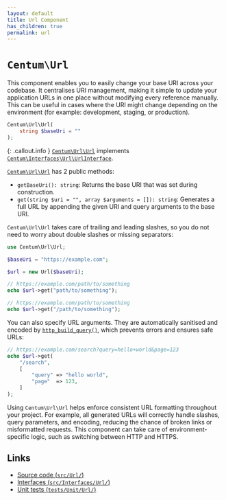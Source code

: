 ```yaml
---
layout: default
title: Url Component
has_children: true
permalink: url
---
```




# `Centum\Url`

This component enables you to easily change your base URI across your codebase.
It centralises URI management, making it simple to update your application URLs in one place without modifying every reference manually.
This can be useful in cases where the URI might change depending on the environment (for example: development, staging, or production).

```php
Centum\Url\Url(
    string $baseUri = ""
);
```

{: .callout.info }
[`Centum\Url\Url`](https://github.com/SidRoberts/centum/blob/main/src/Url/Url.php) implements [`Centum\Interfaces\Url\UrlInterface`](https://github.com/SidRoberts/centum/blob/main/src/Interfaces/Url/UrlInterface.php).

[`Centum\Url\Url`](https://github.com/SidRoberts/centum/blob/main/src/Url/Url.php) has 2 public methods:

- `getBaseUri(): string`:
  Returns the base URI that was set during construction.
- `get(string $uri = "", array $arguments = []): string`:
  Generates a full URL by appending the given URI and query arguments to the base URI.

`Centum\Url\Url` takes care of trailing and leading slashes, so you do not need to worry about double slashes or missing separators:

```php
use Centum\Url\Url;

$baseUri = "https://example.com";

$url = new Url($baseUri);

// https://example.com/path/to/something
echo $url->get("path/to/something");

// https://example.com/path/to/something
echo $url->get("/path/to/something");
```

You can also specify URL arguments.
They are automatically sanitised and encoded by [`http_build_query()`](http://php.net/http_build_query), which prevents errors and ensures safe URLs:

```php
// https://example.com/search?query=hello+world&page=123
echo $url->get(
    "/search",
    [
        "query" => "hello world",
        "page"  => 123,
    ]
);
```

Using `Centum\Url\Url` helps enforce consistent URL formatting throughout your project.
For example, all generated URLs will correctly handle slashes, query parameters, and encoding, reducing the chance of broken links or misformatted requests.
This component can take care of environment-specific logic, such as switching between HTTP and HTTPS.



## Links

- [Source code (`src/Url/`)](https://github.com/SidRoberts/centum/blob/main/src/Url/)
- [Interfaces (`src/Interfaces/Url/`)](https://github.com/SidRoberts/centum/blob/main/src/Interfaces/Url/)
- [Unit tests (`tests/Unit/Url/`)](https://github.com/SidRoberts/centum/blob/main/tests/Unit/Url/)

